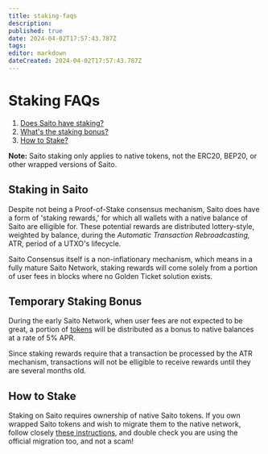 ```yaml
---
title: staking-faqs
description: 
published: true
date: 2024-04-02T17:57:43.787Z
tags: 
editor: markdown
dateCreated: 2024-04-02T17:57:43.787Z
---
```


# Staking FAQs

<ol>
  <li> <a href="staking"> Does Saito have staking? </a></li>
  <li> <a href="bonus"> What's the staking bonus? </a></li>
  <li> <a href="how"> How to Stake? </a></li>
</ol>

**Note:** Saito staking only applies to native tokens, not the ERC20, BEP20, or other wrapped versions of Saito.

## <div id="staking"> Staking in Saito </div>

Despite not being a Proof-of-Stake consensus mechanism, Saito does have a form of 'staking rewards,' for which all wallets with a native balance of Saito are elligible for. These potential rewards are distributed lottery-style, weighted by balance, during the *Automatic Transaction Rebroadcasting,* ATR, period of a UTXO's lifecycle.

Saito Consensus itself is a non-inflationary mechanism, which means in a fully mature Saito Network, staking rewards will come solely from a portion of user fees in blocks where no Golden Ticket solution exists.

## <div id="bonus"> Temporary Staking Bonus </div>

During the early Saito Network, when user fees are not expected to be great, a portion of [tokens](https://wiki.saito.io/en/tokenomics) will be distributed as a bonus to native balances at a rate of 5% APR.

Since staking rewards require that a transaction be processed by the ATR mechanism, transactions will not be elligible to receive rewards until they are several months old.

## <div id="how"> How to Stake </div>

Staking on Saito requires ownership of native Saito tokens. If you own wrapped Saito tokens and wish to migrate them to the native network, follow closely [these instructions](https://wiki.saito.io/en/tokenomics#migration-to-native-saito-token), and double check you are using the official migration too, and not a scam!